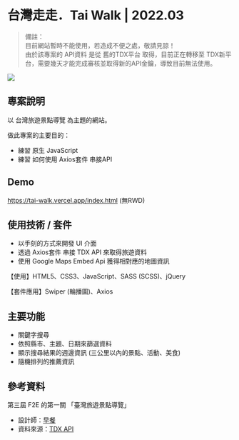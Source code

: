 # 台灣走走．Tai Walk | 2022.03
> 備註：  
> 目前網站暫時不能使用，若造成不便之處，敬請見諒！  
> 由於該專案的 API資料 是從 舊的TDX平台 取得，目前正在轉移至 TDX新平台，需要幾天才能完成審核並取得新的API金鑰，導致目前無法使用。

![](https://i.imgur.com/Wb4BULe.jpg)

## 專案說明
以 台灣旅遊景點導覽 為主題的網站。

做此專案的主要目的：

- 練習 原生 JavaScript
- 練習 如何使用 Axios套件 串接API


## Demo
https://tai-walk.vercel.app/index.html (無RWD) 


## 使用技術 / 套件
- 以手刻的方式來開發 UI 介面
- 透過 Axios套件 串接 TDX API 來取得旅遊資料
- 使用 Google Maps Embed Api 獲得相對應的地圖資訊

【使用】HTML5、CSS3、JavaScript、SASS (SCSS)、jQuery

【套件應用】Swiper (輪播圖)、Axios


## 主要功能
 - 關鍵字搜尋
 - 依照縣市、主題、日期來篩選資料
 - 顯示搜尋結果的週邊資訊 (三公里以內的景點、活動、美食)
 - 隨機排列的推薦資訊


## 參考資料
第三屆 F2E 的第一關 「臺灣旅遊景點導覽」

- 設計師：[早餐](https://2021.thef2e.com/users/6296427084285739247/)
- 資料來源：[TDX API](https://tdx.transportdata.tw/api-service/swagger#/Tourism)
